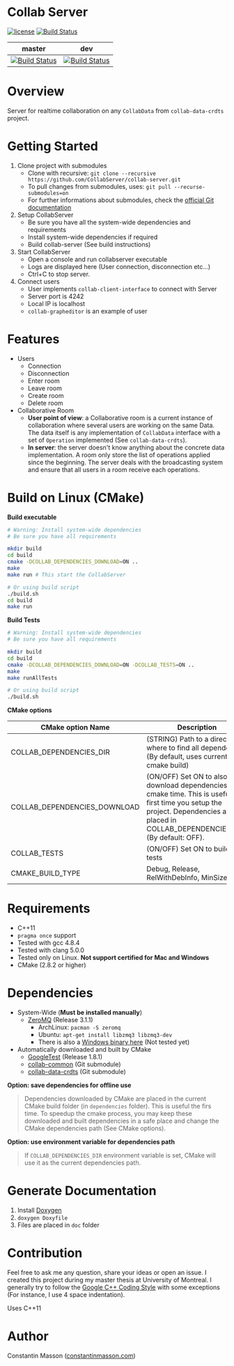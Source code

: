 # Collab Server

[![license](https://img.shields.io/badge/license-LGPLv3.0-blue.svg)](https://github.com/CollabServer/collab-server/blob/dev/LICENSE.txt)
[![Build Status](https://travis-ci.org/CollabServer/collab-server.svg?branch=master)](https://travis-ci.org/CollabServer/collab-server)

| master | dev |
| :-----: | :-----: |
| [![Build Status](https://travis-ci.org/CollabServer/collab-server.svg?branch=master)](https://travis-ci.org/CollabServer/collab-server) | [![Build Status](https://travis-ci.org/CollabServer/collab-server.svg?branch=dev)](https://travis-ci.org/CollabServer/collab-server) |


# Overview
Server for realtime collaboration on any `CollabData` from `collab-data-crdts`
project.


# Getting Started
1. Clone project with submodules
    - Clone with recursive: `git clone --recursive https://github.com/CollabServer/collab-server.git`
    - To pull changes from submodules, uses: `git pull --recurse-submodules=on`
    - For further informations about submodules, check the [official Git documentation](https://git-scm.com/book/en/v2/Git-Tools-Submodules)
1. Setup CollabServer
    - Be sure you have all the system-wide dependencies and requirements
    - Install system-wide dependencies if required
    - Build collab-server (See build instructions)
1. Start CollabServer
    - Open a console and run collabserver executable
    - Logs are displayed here (User connection, disconnection etc...)
    - Ctrl+C to stop server.
1. Connect users
    - User implements `collab-client-interface` to connect with Server
    - Server port is 4242
    - Local IP is localhost
    - `collab-grapheditor` is an example of user


# Features
- Users
    - Connection
    - Disconnection
    - Enter room
    - Leave room
    - Create room
    - Delete room
- Collaborative Room
    - **User point of view**:
    a Collaborative room is a current instance of collaboration where several
    users are working on the same Data. The data itself is any implementation
    of `CollabData` interface with a set of `Operation` implemented
    (See `collab-data-crdts`).
    - **In server**:
    the server doesn't know anything about the concrete data implementation.
    A room only store the list of operations applied since the beginning.
    The server deals with the broadcasting system and ensure that all users in
    a room receive each operations.


# Build on Linux (CMake)
**Build executable**
```bash
# Warning: Install system-wide dependencies
# Be sure you have all requirements

mkdir build
cd build
cmake -DCOLLAB_DEPENDENCIES_DOWNLOAD=ON ..
make
make run # This start the CollabServer

# Or using build script
./build.sh
cd build
make run
```

**Build Tests**
```bash
# Warning: Install system-wide dependencies
# Be sure you have all requirements

mkdir build
cd build
cmake -DCOLLAB_DEPENDENCIES_DOWNLOAD=ON -DCOLLAB_TESTS=ON ..
make
make runAllTests

# Or using build script
./build.sh
```

**CMake options**

| CMake option Name | Description |
| --- | --- |
| COLLAB_DEPENDENCIES_DIR | (STRING) Path to a directory where to find all dependencies (By default, uses current cmake build) |
| COLLAB_DEPENDENCIES_DOWNLOAD | (ON/OFF) Set ON to also download dependencies at cmake time. This is useful the first time you setup the project. Dependencies are placed in COLLAB_DEPENDENCIES_DIR. (By default: OFF).|
| COLLAB_TESTS | (ON/OFF) Set ON to build unit tests |
| CMAKE_BUILD_TYPE | Debug, Release, RelWithDebInfo, MinSizeRel |


# Requirements
- C++11
- `pragma once` support
- Tested with gcc 4.8.4
- Tested with clang 5.0.0
- Tested only on Linux. **Not support certified for Mac and Windows**
- CMake (2.8.2 or higher)


# Dependencies
- System-Wide (**Must be installed manually**)
    - [ZeroMQ](http://zeromq.org/) (Release 3.1.1)
        - ArchLinux: `pacman -S zeromq`
        - Ubuntu: `apt-get install libzmq3 libzmq3-dev`
        - There is also a [Windows binary here](http://zeromq.org/distro:microsoft-windows) (Not tested yet)
- Automatically downloaded and built by CMake
    - [GoogleTest](https://github.com/google/googletest) (Release 1.8.1)
    - [collab-common](https://github.com/CollabServer/collab-common.git) (Git submodule)
    - [collab-data-crdts](https://github.com/CollabServer/collab-data-crdts.git) (Git submodule)

**Option: save dependencies for offline use**
> Dependencies downloaded by CMake are placed in the current CMake build folder
> (in `dependencies` folder).
> This is useful the firs time.
> To speedup the cmake process, you may keep these downloaded and built dependencies
> in a safe place and change the CMake dependencies path (See CMake options).

**Option: use environment variable for dependencies path**
> If `COLLAB_DEPENDENCIES_DIR` environment variable is set, CMake will use
> it as the current dependencies path.


# Generate Documentation
1. Install [Doxygen](https://www.stack.nl/~dimitri/doxygen/)
1. `doxygen Doxyfile`
1. Files are placed in `doc` folder


# Contribution
Feel free to ask me any question, share your ideas or open an issue.
I created this project during my master thesis at University of Montreal.
I generally try to follow the [Google C++ Coding Style](https://google.github.io/styleguide/cppguide.html)
with some exceptions (For instance, I use 4 space indentation).

Uses C++11


# Author
Constantin Masson ([constantinmasson.com](http://constantinmasson.com/))


